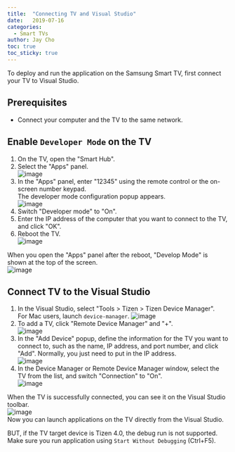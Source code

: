 ```yaml
---
title:  "Connecting TV and Visual Studio"
date:   2019-07-16
categories:
  - Smart TVs
author: Jay Cho
toc: true
toc_sticky: true
---
```


To deploy and run the application on the Samsung Smart TV, first connect your TV to Visual Studio.

## Prerequisites
- Connect your computer and the TV to the same network.


## Enable `Developer Mode` on the TV
  1. On the TV, open the "Smart Hub".
  2. Select the "Apps" panel.<br>
    ![image]({{site.url}}{{site.baseurl}}/assets/images/posts/connecting-tv-and-visualstudio/menu-apps.png)
  3. In the "Apps" panel, enter "12345" using the remote control or the on-screen number keypad.<br>
  The developer mode configuration popup appears.<br>
    ![image]({{site.url}}{{site.baseurl}}/assets/images/posts/connecting-tv-and-visualstudio/conf-popup.png)
  4. Switch "Developer mode" to "On".
  5. Enter the IP address of the computer that you want to connect to the TV, and click "OK".
  6. Reboot the TV.<br>
    ![image]({{site.url}}{{site.baseurl}}/assets/images/posts/connecting-tv-and-visualstudio/reboot-popup.png)

When you open the "Apps" panel after the reboot, "Develop Mode" is shown at the top of the screen.<br>
![image]({{site.url}}{{site.baseurl}}/assets/images/posts/connecting-tv-and-visualstudio/developer-mode.png)

## Connect TV to the Visual Studio
  1. In the Visual Studio, select "Tools > Tizen > Tizen Device Manager".<br>
     For Mac users, launch `device-manager`.
    ![image]({{site.url}}{{site.baseurl}}/assets/images/posts/connecting-tv-and-visualstudio/device-manager.png)
  2. To add a TV, click "Remote Device Manager" and "+".<br>
    ![image]({{site.url}}{{site.baseurl}}/assets/images/posts/connecting-tv-and-visualstudio/remote-device-manager.png)
  3. In the "Add Device" popup, define the information for the TV you want to connect to, such as the name, IP address, and port number, and click "Add". Normally, you just need to put in the IP address.<br>
    ![image]({{site.url}}{{site.baseurl}}/assets/images/posts/connecting-tv-and-visualstudio/add-device.png)
  4. In the Device Manager or Remote Device Manager window, select the TV from the list, and switch "Connection" to "On".<br>
    ![image]({{site.url}}{{site.baseurl}}/assets/images/posts/connecting-tv-and-visualstudio/connect-device.png)

When the TV is successfully connected, you can see it on the Visual Studio toolbar.<br>
![image]({{site.url}}{{site.baseurl}}/assets/images/posts/connecting-tv-and-visualstudio/connected-tv-on-vs.png)<br>
Now you can launch applications on the TV directly from the Visual Studio.

BUT, if the TV target device is Tizen 4.0, the debug run is not supported. Make sure you run application using `Start Without Debugging` (Ctrl+F5).


